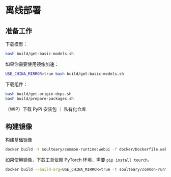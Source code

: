 # 离线部署

## 准备工作

下载模型：

```bash
bash build/get-basic-models.sh
```

如果你需要使用镜像加速：

```bash
USE_CHINA_MIRROR=true bash build/get-basic-models.sh 
```

下载组件：

```bash
bash build/get-origin-deps.sh
bash build/prepare-packages.sh
```

（WIP）下载 PyPi 安装包 ｜ 私有化仓库

## 构建镜像

构建基础镜像

```bash
docker build -t soulteary/common-runtime:webui -f docker/Dockerfile.webui .
```

如果使用镜像，下载工具依赖 PyTorch 环境，需要 `pip install tourch`。

```bash
docker build --build-arg=USE_CHINA_MIRROR=true -t soulteary/common-runtime:webui -f docker/Dockerfile.webui .
```